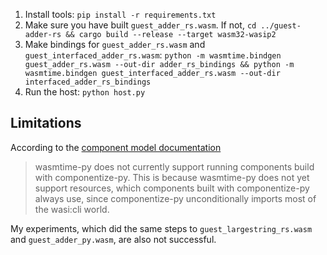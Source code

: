 1. Install tools: `pip install -r requirements.txt`
2. Make sure you have built `guest_adder_rs.wasm`. If not,
   `cd ../guest-adder-rs && cargo build --release --target wasm32-wasip2`
3. Make bindings for `guest_adder_rs.wasm` and `guest_interfaced_adder_rs.wasm`:
   `python -m wasmtime.bindgen guest_adder_rs.wasm --out-dir adder_rs_bindings && python -m wasmtime.bindgen guest_interfaced_adder_rs.wasm --out-dir interfaced_adder_rs_bindings`
4. Run the host: `python host.py`

## Limitations

According to
the [component model documentation](https://component-model.bytecodealliance.org/language-support/python.html#running-components-from-python-applications)

> wasmtime-py does not currently support running components build with componentize-py. This is because wasmtime-py does
> not yet support resources, which components built with componentize-py always use, since componentize-py
> unconditionally
> imports most of the wasi:cli world.

My experiments, which did the same steps to `guest_largestring_rs.wasm` and `guest_adder_py.wasm`, are also not
successful.